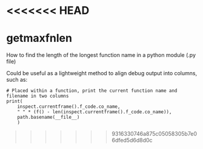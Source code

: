 <<<<<<< HEAD
=======
# getmaxfnlen
How to find the length of the longest function name in a python module (.py file)

Could be useful as a lightweight method to align debug output into columns, such as:

```
# Placed within a function, print the current function name and filename in two columns
print(
    inspect.currentframe().f_code.co_name,
    " " * (f() - len(inspect.currentframe().f_code.co_name)),
    path.basename(__file__)
    )
```
>>>>>>> 9316330746a875c05058305b7e06dfed5d6d8d0c
